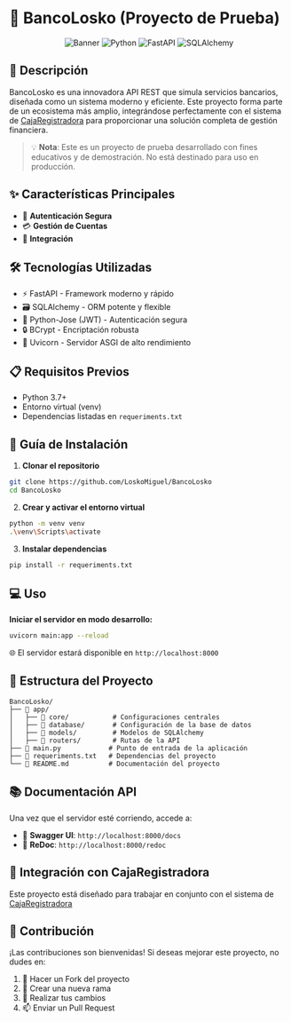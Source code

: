 # 🏦 BancoLosko (Proyecto de Prueba)

<div align="center">

![Banner](https://img.shields.io/badge/Status-En%20Desarrollo-green)
![Python](https://img.shields.io/badge/Python-3.7+-blue)
![FastAPI](https://img.shields.io/badge/FastAPI-Latest-009688)
![SQLAlchemy](https://img.shields.io/badge/SQLAlchemy-Latest-red)

</div>

## 🚀 Descripción

BancoLosko es una innovadora API REST que simula servicios bancarios, diseñada como un sistema moderno y eficiente. Este proyecto forma parte de un ecosistema más amplio, integrándose perfectamente con el sistema de [CajaRegistradora](https://github.com/LoskoMiguel/CajaRegistradora) para proporcionar una solución completa de gestión financiera.

> 💡 **Nota**: Este es un proyecto de prueba desarrollado con fines educativos y de demostración. No está destinado para uso en producción.

## ✨ Características Principales

- 🔐 **Autenticación Segura**
- 💳 **Gestión de Cuentas**
- 🔄 **Integración**

## 🛠️ Tecnologías Utilizadas

- ⚡ FastAPI - Framework moderno y rápido
- 🗃️ SQLAlchemy - ORM potente y flexible
- 🔑 Python-Jose (JWT) - Autenticación segura
- 🔒 BCrypt - Encriptación robusta
- 🚀 Uvicorn - Servidor ASGI de alto rendimiento

## 📋 Requisitos Previos

- Python 3.7+
- Entorno virtual (venv)
- Dependencias listadas en `requeriments.txt`

## 🚀 Guía de Instalación

1. **Clonar el repositorio**
```bash
git clone https://github.com/LoskoMiguel/BancoLosko
cd BancoLosko
```

2. **Crear y activar el entorno virtual**
```bash
python -m venv venv
.\venv\Scripts\activate
```

3. **Instalar dependencias**
```bash
pip install -r requeriments.txt
```

## 💻 Uso

**Iniciar el servidor en modo desarrollo:**
```bash
uvicorn main:app --reload
```

🌐 El servidor estará disponible en `http://localhost:8000`

## 📁 Estructura del Proyecto

```
BancoLosko/
├── 📂 app/
│   ├── 📂 core/           # Configuraciones centrales
│   ├── 📂 database/       # Configuración de la base de datos
│   ├── 📂 models/         # Modelos de SQLAlchemy
│   ├── 📂 routers/        # Rutas de la API
├── 📜 main.py            # Punto de entrada de la aplicación
├── 📝 requeriments.txt   # Dependencias del proyecto
└── 📖 README.md          # Documentación del proyecto
```

## 📚 Documentación API

Una vez que el servidor esté corriendo, accede a:
- 📘 **Swagger UI**: `http://localhost:8000/docs`
- 📗 **ReDoc**: `http://localhost:8000/redoc`

## 🔗 Integración con CajaRegistradora

Este proyecto está diseñado para trabajar en conjunto con el sistema de [CajaRegistradora](https://github.com/LoskoMiguel/CajaRegistradora)

## 👥 Contribución

¡Las contribuciones son bienvenidas! Si deseas mejorar este proyecto, no dudes en:

1. 🍴 Hacer un Fork del proyecto
2. 🔧 Crear una nueva rama
3. 📝 Realizar tus cambios
4. 📫 Enviar un Pull Request
